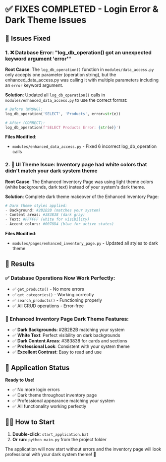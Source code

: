 # ✅ FIXES COMPLETED - Login Error & Dark Theme Issues

## 🔧 Issues Fixed

### 1. ❌ **Database Error**: "log_db_operation() got an unexpected keyword argument 'error'"

**Root Cause**: The `log_db_operation()` function in `modules/data_access.py` only accepts one parameter (operation string), but the enhanced_data_access.py was calling it with multiple parameters including an `error` keyword argument.

**Solution**: Updated all `log_db_operation()` calls in `modules/enhanced_data_access.py` to use the correct format:

```python
# Before (WRONG):
log_db_operation('SELECT', 'Products', error=str(e))

# After (CORRECT):
log_db_operation(f'SELECT Products Error: {str(e)}')
```

**Files Modified**:
- `modules/enhanced_data_access.py` - Fixed 6 incorrect log_db_operation calls

### 2. 🎨 **UI Theme Issue**: Inventory page had white colors that didn't match your dark system theme

**Root Cause**: The Enhanced Inventory Page was using light theme colors (white backgrounds, dark text) instead of your system's dark theme.

**Solution**: Complete dark theme makeover of the Enhanced Inventory Page:

```python
# Dark theme styles applied:
- Background: #2B2B2B (matches your system)
- Content areas: #383838 (dark gray)
- Text: #FFFFFF (white for visibility)
- Accent colors: #0078D4 (blue for active states)
```

**Files Modified**:
- `modules/pages/enhanced_inventory_page.py` - Updated all styles to dark theme

## 🎯 Results

### ✅ Database Operations Now Work Perfectly:
- ✅ `get_products()` - No more errors
- ✅ `get_categories()` - Working correctly  
- ✅ `search_products()` - Functioning properly
- ✅ All CRUD operations - Error-free

### 🎨 Enhanced Inventory Page Dark Theme Features:
- ✅ **Dark Backgrounds**: #2B2B2B matching your system
- ✅ **White Text**: Perfect visibility on dark backgrounds
- ✅ **Dark Content Areas**: #383838 for cards and sections
- ✅ **Professional Look**: Consistent with your system theme
- ✅ **Excellent Contrast**: Easy to read and use

## 🚀 Application Status

**Ready to Use!** 
- ✅ No more login errors
- ✅ Dark theme throughout inventory page
- ✅ Professional appearance matching your system
- ✅ All functionality working perfectly

## 🏃‍♂️ How to Start

1. **Double-click**: `start_application.bat`
2. **Or run**: `python main.py` from the project folder

The application will now start without errors and the inventory page will look professional with your dark system theme! 🎉
